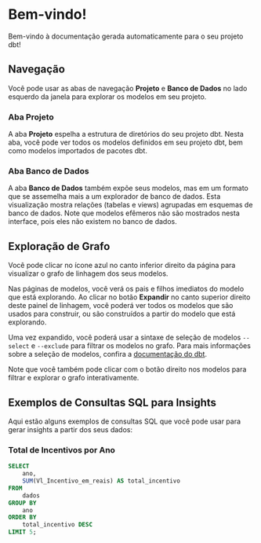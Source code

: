 # Bem-vindo!

Bem-vindo à documentação gerada automaticamente para o seu projeto dbt!

## Navegação

Você pode usar as abas de navegação **Projeto** e **Banco de Dados** no lado esquerdo da janela para explorar os modelos em seu projeto.

### Aba Projeto

A aba **Projeto** espelha a estrutura de diretórios do seu projeto dbt. Nesta aba, você pode ver todos os modelos definidos em seu projeto dbt, bem como modelos importados de pacotes dbt.

### Aba Banco de Dados

A aba **Banco de Dados** também expõe seus modelos, mas em um formato que se assemelha mais a um explorador de banco de dados. Esta visualização mostra relações (tabelas e views) agrupadas em esquemas de banco de dados. Note que modelos efêmeros não são mostrados nesta interface, pois eles não existem no banco de dados.

## Exploração de Grafo

Você pode clicar no ícone azul no canto inferior direito da página para visualizar o grafo de linhagem dos seus modelos.

Nas páginas de modelos, você verá os pais e filhos imediatos do modelo que está explorando. Ao clicar no botão **Expandir** no canto superior direito deste painel de linhagem, você poderá ver todos os modelos que são usados para construir, ou são construídos a partir do modelo que está explorando.

Uma vez expandido, você poderá usar a sintaxe de seleção de modelos `--select` e `--exclude` para filtrar os modelos no grafo. Para mais informações sobre a seleção de modelos, confira a [documentação do dbt](https://docs.getdbt.com/docs/building-a-dbt-project/building-models).

Note que você também pode clicar com o botão direito nos modelos para filtrar e explorar o grafo interativamente.

## Exemplos de Consultas SQL para Insights

Aqui estão alguns exemplos de consultas SQL que você pode usar para gerar insights a partir dos seus dados:

### Total de Incentivos por Ano
```sql
SELECT
    ano,
    SUM(Vl_Incentivo_em_reais) AS total_incentivo
FROM
    dados
GROUP BY
    ano
ORDER BY
    total_incentivo DESC
LIMIT 5;
```

